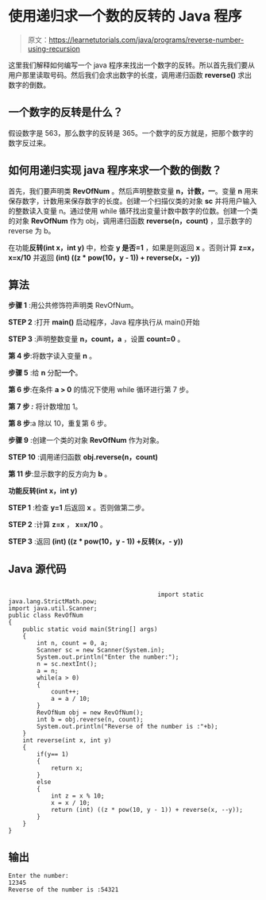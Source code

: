 # 使用递归求一个数的反转的 Java 程序

> 原文：<https://learnetutorials.com/java/programs/reverse-number-using-recursion>

这里我们解释如何编写一个 java 程序来找出一个数字的反转。所以首先我们要从用户那里读取号码。然后我们会求出数字的长度，调用递归函数 **reverse()** 求出数字的倒数。

## 一个数字的反转是什么？

假设数字是 563，那么数字的反转是 365。一个数字的反方就是，把那个数字的数字反过来。

## 如何用递归实现 java 程序来求一个数的倒数？

首先，我们要声明类 **RevOfNum** 。然后声明整数变量 **n，计数，一**。变量 **n** 用来保存数字，计数用来保存数字的长度。创建一个扫描仪类的对象 **sc** 并将用户输入的整数读入变量 n。通过使用 while 循环找出变量计数中数字的位数。创建一个类的对象 **RevOfNum** 作为 obj，调用递归函数 **reverse(n，count)** ，显示数字的 reverse 为 b。

在功能**反转(int x，int y)** 中，检查 **y 是否=1** ，如果是则返回 **x** 。否则计算 **z=x，x=x/10** 并返回 **(int) ((z * pow(10，y - 1)) + reverse(x，- y))**

## 算法

**步骤 1** :用公共修饰符声明类 RevOfNum。

**STEP 2** :打开 **main()** 启动程序，Java 程序执行从 main()开始

**STEP 3** :声明整数变量 **n，count，a** ，设置 **count=0** 。

**第 4 步**:将数字读入变量 **n** 。

**步骤 5** :给 **n** 分配**一个**。

**第 6 步**:在条件 **a > 0** 的情况下使用 while 循环进行第 7 步。

**第 7 步 *:*** 将计数增加 1。

**第 8 步**:a 除以 10，重复第 6 步。

**步骤 9** :创建一个类的对象 **RevOfNum** 作为对象。

**STEP 10** :调用递归函数 **obj.reverse(n，count)**

**第 11 步**:显示数字的反方向为 **b** 。

**功能反转(int x，int y)**

**STEP 1** :检查 **y=1** 后返回 **x** 。否则做第二步。

**STEP 2** :计算 **z=x** ， **x=x/10** 。

**STEP 3** :返回 **(int) ((z * pow(10，y - 1)) +反转(x，- y))**

## Java 源代码

```

                                          import static java.lang.StrictMath.pow;
import java.util.Scanner;
public class RevOfNum 
{
    public static void main(String[] args) 
    {
        int n, count = 0, a;
        Scanner sc = new Scanner(System.in);
        System.out.println("Enter the number:");
        n = sc.nextInt();
        a = n;
        while(a > 0)
        {
            count++;
            a = a / 10;
        }
        RevOfNum obj = new RevOfNum();
        int b = obj.reverse(n, count);
        System.out.println("Reverse of the number is :"+b);
    }
    int reverse(int x, int y)
    {
        if(y== 1)
        {
            return x;
        }
        else
        {
            int z = x % 10;
            x = x / 10;
            return (int) ((z * pow(10, y - 1)) + reverse(x, --y));
        }
    }
}

```

## 输出

```
Enter the number:
12345
Reverse of the number is :54321
```